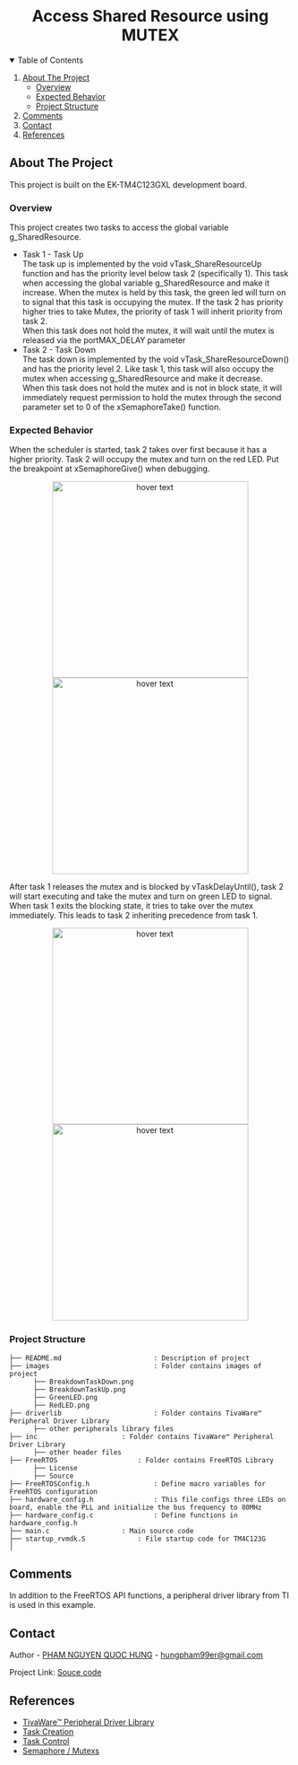 <!-- PROJECT LOGO -->
<br />
<p align="center">
  <h1 align="center">Access Shared Resource using MUTEX</h1>
  
  

<!-- TABLE OF CONTENTS -->
<details open="open">
  <summary>Table of Contents</summary>
  <ol>
    <li>
      <a href="#about-the-project">About The Project</a>
      <ul>
        <li><a href="#overview">Overview</a></li>
		<li><a href="#expected-behavior">Expected Behavior</a></li>
		<li><a href="#project-structure">Project Structure</a></li>
      </ul>
    </li>
	<li><a href="#comments">Comments</a></li>
    <li><a href="#contact">Contact</a></li>
    <li><a href="#references">References</a></li>
  </ol>
</details>



<!-- ABOUT THE PROJECT -->
## About The Project

This project is built on the EK-TM4C123GXL development board.

### Overview

This project creates two tasks to access the global variable g_SharedResource.
* Task 1 - Task Up <br>
The task up is implemented by the void vTask_ShareResourceUp function and has the priority level below task 2 (specifically 1). This task when accessing the global variable g_SharedResource and make it increase. When the mutex is held by this task, the green led will turn on to signal that this task is occupying the mutex. If the task 2 has priority higher tries to take Mutex, the priority of task 1 will inherit priority from task 2. <br>
When this task does not hold the mutex, it will wait until the mutex is released via the portMAX_DELAY parameter <br>
* Task 2 - Task Down <br>
The task down is implemented by the void vTask_ShareResourceDown() and has the priority level 2. Like task 1, this task will also occupy the mutex when accessing g_SharedResource and make it decrease.<br>
When this task does not hold the mutex and is not in block state, it will immediately request permission to hold the mutex through the second parameter set to 0 of the xSemaphoreTake() function. 

### Expected Behavior
<p>
When the scheduler is started, task 2 takes over first because it has a higher priority. Task 2 will occupy the mutex and turn on the red LED. Put the breakpoint at xSemaphoreGive() when debugging. 
<p align="center">
  <img src="images/RedLED.png" width="350" title="hover text">
  <img src="images/BreakpointTaskDown.png" width="350" title="hover text">
</p>
After task 1 releases the mutex and is blocked by vTaskDelayUntil(), task 2 will start executing and take the mutex and turn on green LED to signal. When task 1 exits the blocking state, it tries to take over the mutex immediately. This leads to task 2 inheriting precedence from task 1.
<p align="center">
  <img src="images/GreenLED.png" width="350" title="hover text">
  <img src="images/BreakpointTaskUp.png" width="350" title="hover text">
</p>

### Project Structure

```
├── README.md              			: Description of project
├── images              			: Folder contains images of project
      ├── BreakdownTaskDown.png
      ├── BreakdownTaskUp.png
      ├── GreenLED.png
      ├── RedLED.png
├── driverlib         				: Folder contains TivaWare™ Peripheral Driver Library
      ├── other peripherals library files
├── inc						: Folder contains TivaWare™ Peripheral Driver Library
      ├── other header files
├── FreeRTOS					: Folder contains FreeRTOS Library
      ├── License
      ├── Source
├── FreeRTOSConfig.h				: Define macro variables for FreeRTOS configuration
├── hardware_config.h				: This file configs three LEDs on board, enable the PLL and initialize the bus frequency to 80MHz
├── hardware_config.c				: Define functions in hardware_config.h
├── main.c					: Main source code
├── startup_rvmdk.S				: File startup code for TM4C123G
│   
```

<!-- GETTING STARTED -->
## Comments
In addition to the FreeRTOS API functions, a peripheral driver library from TI is used in this example.

<!-- CONTACT -->
## Contact

Author - [PHAM NGUYEN QUOC HUNG](https://hun9pham.github.io) - hungpham99er@gmail.com

Project Link: [Souce code](https://github.com/hun9pham/freertos-roadmap/tree/main/Project/Access%20shared%20resource%20using%20Mutex)



<!-- References -->
## References
* [TivaWare™ Peripheral Driver Library](www.ti.com/lit/ug/spmu298e/spmu298e.pdf)
* [Task Creation](https://www.freertos.org/a00019.html)
* [Task Control](https://www.freertos.org/a00112.html)
* [Semaphore / Mutexs](https://www.freertos.org/a00113.html)
